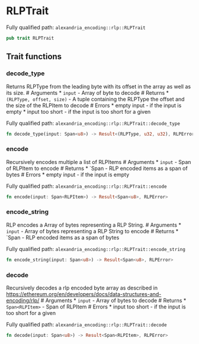 # RLPTrait

Fully qualified path: `alexandria_encoding::rlp::RLPTrait`

```rust
pub trait RLPTrait
```

## Trait functions

### decode_type

Returns RLPType from the leading byte with its offset in the array as well as its size.  # Arguments * `input` - Array of byte to decode # Returns * `(RLPType, offset, size)` - A tuple containing the RLPType the offset and the size of the RLPItem to decode # Errors * empty input - if the input is empty * input too short - if the input is too short for a given

Fully qualified path: `alexandria_encoding::rlp::RLPTrait::decode_type`

```rust
fn decode_type(input: Span<u8>) -> Result<(RLPType, u32, u32), RLPError>
```


### encode

Recursively encodes multiple a list of RLPItems # Arguments * `input` - Span of RLPItem to encode # Returns * `Span - RLP encoded items as a span of bytes # Errors * empty input - if the input is empty

Fully qualified path: `alexandria_encoding::rlp::RLPTrait::encode`

```rust
fn encode(input: Span<RLPItem>) -> Result<Span<u8>, RLPError>
```


### encode_string

RLP encodes a Array of bytes representing a RLP String. # Arguments * `input` - Array of bytes representing a RLP String to encode # Returns * `Span - RLP encoded items as a span of bytes

Fully qualified path: `alexandria_encoding::rlp::RLPTrait::encode_string`

```rust
fn encode_string(input: Span<u8>) -> Result<Span<u8>, RLPError>
```


### decode

Recursively decodes a rlp encoded byte array as described in https://ethereum.org/en/developers/docs/data-structures-and-encoding/rlp/  # Arguments * `input` - Array of bytes to decode # Returns * `Span<RLPItem>` - Span of RLPItem # Errors * input too short - if the input is too short for a given

Fully qualified path: `alexandria_encoding::rlp::RLPTrait::decode`

```rust
fn decode(input: Span<u8>) -> Result<Span<RLPItem>, RLPError>
```


